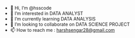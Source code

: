 - 👋 Hi, I’m @hsscode
- 👀 I’m interested in DATA ANALYST
- 🌱 I’m currently learning DATA ANALYSIS 
- 💞️ I’m looking to collaborate on DATA SCIENCE PROJECT
- 📫 How to reach me : harshsengar28@gmail.com

<!---
hsscode/hsscode is a ✨ special ✨ repository because its `README.md` (this file) appears on your GitHub profile.
You can click the Preview link to take a look at your changes.
--->

